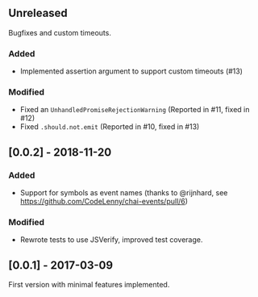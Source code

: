 ## Unreleased

Bugfixes and custom timeouts.

### Added

- Implemented assertion argument to support custom timeouts (#13)

### Modified

- Fixed an `UnhandledPromiseRejectionWarning` (Reported in #11, fixed in #12)
- Fixed `.should.not.emit` (Reported in #10, fixed in #13)

## [0.0.2] - 2018-11-20

### Added

- Support for symbols as event names (thanks to @rijnhard, see https://github.com/CodeLenny/chai-events/pull/6)

### Modified

- Rewrote tests to use JSVerify, improved test coverage.

## [0.0.1] - 2017-03-09

First version with minimal features implemented.
